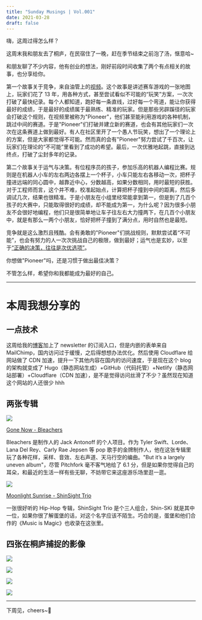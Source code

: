 ```yaml
---
title: "Sunday Musings | Vol.001"
date: 2021-03-28
draft: false
---
```


嗨，这周过得怎么样？

这周末我和朋友去了桐庐，在民宿住了一晚，赶在季节结束之前泡了汤，惬意哈~

和朋友聊了不少内容，他有创业的想法，刚好前段时间收集了两个有点相关的故事，也分享给你。

第一个故事关于竞争，来自油管上的[视频](https://www.youtube.com/watch?v=_b67SC7Y4qA)。这个故事是讲述赛车游戏的一张地图上，玩家们花了 13 年，用各种方式，甚至尝试看似不可能的“玩笑”方案，一次次打破了最快纪录。每个人都知道，跑好每一条直线，过好每一个弯道，能让你获得最好的成绩，于是最好的成绩属于最熟练、精准的玩家。但是那些另辟蹊径的玩家会打破这个规则，在视频里被称为"Pioneer"，他们甚至能利用游戏的各种机制，跳过中间的赛道。于是"Pioneer"们打破并建立新的赛道，也会有其他玩家们一次次在这条赛道上做到最好。有人在社区里开了一个愚人节玩笑，想出了一个理论上的方案，但是大家都觉得不可能。然而真的会有"Pioneer"努力尝试了千百次，让玩家们在理论的“不可能”里看到了成功的希望。最后，一次优雅地起跳，直接到达终点，打破了尘封多年的记录。

第二个故事关于运气与决策。有位程序员的孩子，参加乐高的机器人编程比赛。规则是在机器人小车的左右两边各摆上一个杯子，小车只能左右各移动一次，把杯子撞进远端的同心圆中，越靠近中心，分数越高，如果分数相同，用时最短的获胜。对于工程师而言，这个并不难，校准起始点，计算把杯子撞到中间的距离，然后多调试几次，结果也很精准。于是小朋友在小组里经常能拿到第一，但是到了几百个孩子的大赛中，只能取得很好的成绩，却不能成为第一，为什么呢？因为很多小朋友不会很好地编程，他们只是很简单地让车子往左右大力撞两下，在几百个小朋友中，就是有那么一两个小朋友，恰好把杯子撞到了满分点，用时自然也是最短。

竞争就是这么激烈且残酷。会有勇敢的"Pioneer"们挑战规则，默默尝试着“不可能”，也会有努力的人一次次挑战自己的极限，做到最好；运气也是玄妙，以至于[“正确的决策，往往是次优选项”](https://happyxiao.com/paradox/#more-700)。

你想做"Pioneer"吗，还是习惯于做出最佳决策？

不管怎么样，希望你和我都能成为最好的自己。

---

# 本周我想分享的
 
## 一点技术

这周给我的[博客](https://postcard.lilpilot.co/)加上了 newsletter 的订阅入口，但是内嵌的表单来自 MailChimp，国内访问过于缓慢，之后得想想办法优化。然后使用 Cloudflare 给网站做了 CDN 加速，提升一下其他内容在国内的访问速度，于是现在这个 blog 的架构就变成了 Hugo（静态网站生成）+GitHub（代码托管）+Netlify（静态网站部署）+Cloudflare（CDN 加速），是不是觉得访问丝滑了不少？虽然现在知道这个网站的人还很少 hhh

## 两张专辑

![](https://mcusercontent.com/07e9d78cfc8a73bdc0a2fb080/images/e33b9a38-f36a-4acd-93fc-59e808fd0eb1.jpg)

[Gone Now - Bleachers](http://music.163.com/album?id=35371140)

Bleachers 是制作人的 Jack Antonoff 的个人项目。作为 Tyler Swift、Lorde、Lana Del Rey、Carly Rae Jepsen 等 pop 歌手的金牌制作人，他在这张专辑里玩了各种花样，采样、音效、左右声道、天马行空的编曲。"But it’s a largely uneven album"，尽管 Pitchfork 毫不客气地给了 6.1 分，但是如果你觉得自己的耳朵，和最近的生活一样有些无聊，不妨带它来这座游乐场里逛一逛。

![](https://mcusercontent.com/07e9d78cfc8a73bdc0a2fb080/images/b6060c4c-91a7-40f7-903a-598f58288a9b.jpg)

[Moonlight Sunrise - ShinSight Trio](http://music.163.com/album?id=2096962)

一张很好听的 Hip-Hop 专辑，ShinSight Trio 是个三人组合，Shin-SKi 就是其中一位，如果你很了解蛋堡的话，对这个名字应该不陌生。巧合的是，蛋堡和他们合作的《Music is Magic》也收录在这张里。

## 四张在桐庐捕捉的影像

![](https://mcusercontent.com/07e9d78cfc8a73bdc0a2fb080/images/65579bdf-c539-45af-85fe-6f8f182f7fe0.jpg)

![](https://mcusercontent.com/07e9d78cfc8a73bdc0a2fb080/images/24e53992-690c-4c32-8b10-11003676e224.jpg)

![](https://mcusercontent.com/07e9d78cfc8a73bdc0a2fb080/images/2f56a3af-84f2-4482-89cc-6ac984dae80b.jpg)

![](https://mcusercontent.com/07e9d78cfc8a73bdc0a2fb080/images/b6a2609d-cc24-410d-b8e4-aaef0f88078e.jpg)

---

下周见，cheers~🍻